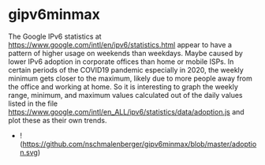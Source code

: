 # gipv6minmax

The Google IPv6 statistics at https://www.google.com/intl/en/ipv6/statistics.html appear to have a pattern of higher usage on weekends than weekdays. Maybe caused by lower IPv6 adoption in corporate offices than home or mobile ISPs. In certain periods of the COVID19 pandemic especially in 2020, the weekly minimum gets closer to the maximum, likely due to more people away from the office and working at home. So it is interesting to graph the weekly range, minimum, and maximum values calculated out of the daily values listed in the file https://www.google.com/intl/en_ALL/ipv6/statistics/data/adoption.js and plot these as their own trends.

* !(https://github.com/nschmalenberger/gipv6minmax/blob/master/adoption.svg)
